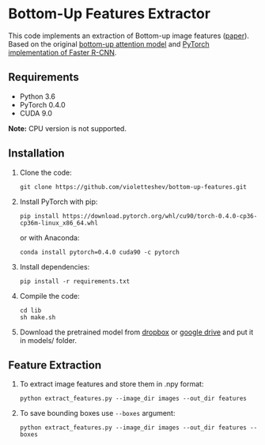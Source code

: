 # Bottom-Up Features Extractor

This code implements an extraction of Bottom-up image features ([paper](https://arxiv.org/abs/1707.07998)). Based on the original [bottom-up attention model](https://github.com/peteanderson80/bottom-up-attention/) and [PyTorch implementation of Faster R-CNN](https://github.com/jwyang/faster-rcnn.pytorch).

## Requirements
* Python 3.6
* PyTorch 0.4.0
* CUDA 9.0

**Note:** CPU version is not supported.

## Installation
1. Clone the code:
    ```
    git clone https://github.com/violetteshev/bottom-up-features.git
    ```

2. Install PyTorch with pip:
    ```
    pip install https://download.pytorch.org/whl/cu90/torch-0.4.0-cp36-cp36m-linux_x86_64.whl
    ```
    or with Anaconda:
    ```
    conda install pytorch=0.4.0 cuda90 -c pytorch
    ```

3. Install dependencies:
    ```
    pip install -r requirements.txt
    ```

4. Compile the code:
    ```
    cd lib
    sh make.sh
    ```

5. Download the pretrained model from [dropbox](https://www.dropbox.com/s/qo4xf1dx3oxi1h6/bottomup_pretrained_10_100.pth?dl=0) or [google drive](https://drive.google.com/file/d/10MBUgH_OygyEys59FNQ4qNGeQ9bl-ODb/view?usp=drivesdk) and put it in models/ folder.

## Feature Extraction

1. To extract image features and store them in .npy format:
    ```
    python extract_features.py --image_dir images --out_dir features
    ```

2. To save bounding boxes use `--boxes` argument:
    ```
    python extract_features.py --image_dir images --out_dir features --boxes
    ```

